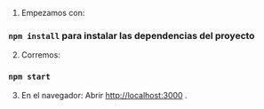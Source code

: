 1. Empezamos con:
### `npm install` para instalar las dependencias del proyecto
2. Corremos:
### `npm start`
3. En el navegador:
Abrir [http://localhost:3000](http://localhost:3000) .


